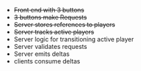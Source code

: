 * ~~Front end with 3 buttons~~
* ~~3 buttons make Requests~~
* ~~Server stores references to players~~
* ~~Server tracks active players~~
* Server logic for transitioning active player
* Server validates requests
* Server emits deltas
* clients consume deltas